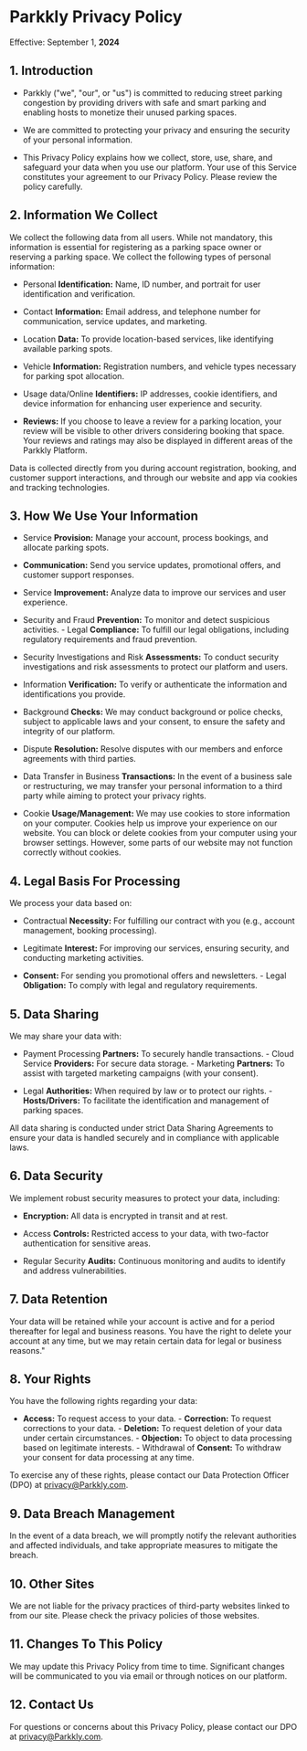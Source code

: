 # Parkkly Privacy Policy

Effective: September 1, **2024**

## 1. Introduction

- Parkkly ("we", "our", or "us") is committed to reducing street parking congestion by providing drivers with safe and smart parking and enabling hosts to monetize their unused parking spaces.

- We are committed to protecting your privacy and ensuring the security of your personal information.

- This Privacy Policy explains how we collect, store, use, share, and safeguard your data when you use our platform. Your use of this Service constitutes your agreement to our Privacy Policy. Please review the policy carefully.

## 2. Information We Collect

We collect the following data from all users. While not mandatory, this information is essential for registering as a parking space owner or reserving a parking space. We collect the following types of personal information:
- Personal **Identification:** Name, ID number, and portrait for user identification and verification.

- Contact **Information:** Email address, and telephone number for communication, service updates, and marketing.

- Location **Data:** To provide location-based services, like identifying available parking spots.

- Vehicle **Information:** Registration numbers, and vehicle types necessary for parking spot allocation.

- Usage data/Online **Identifiers:** IP addresses, cookie identifiers, and device information for enhancing user experience and security.

- **Reviews:** If you choose to leave a review for a parking location, your review will be visible to other drivers considering booking that space. Your reviews and ratings may also be displayed in different areas of the Parkkly Platform.

Data is collected directly from you during account registration, booking, and customer support interactions, and through our website and app via cookies and tracking technologies.

## 3. How We Use Your Information

- Service **Provision:** Manage your account, process bookings, and allocate parking spots.

- **Communication:** Send you service updates, promotional offers, and customer support responses.

- Service **Improvement:** Analyze data to improve our services and user experience.

- Security and Fraud **Prevention:** To monitor and detect suspicious activities. - Legal **Compliance:** To fulfill our legal obligations, including regulatory requirements and fraud prevention.

- Security Investigations and Risk **Assessments:** To conduct security investigations and risk assessments to protect our platform and users.

- Information **Verification:** To verify or authenticate the information and identifications you provide.

- Background **Checks:** We may conduct background or police checks, subject to applicable laws and your consent, to ensure the safety and integrity of our platform.

- Dispute **Resolution:** Resolve disputes with our members and enforce agreements with third parties.

- Data Transfer in Business **Transactions:** In the event of a business sale or restructuring, we may transfer your personal information to a third party while aiming to protect your privacy rights.

- Cookie **Usage/Management:** We may use cookies to store information on your computer. Cookies help us improve your experience on our website. You can block or delete cookies from your computer using your browser settings. However, some parts of our website may not function correctly without cookies.

## 4. Legal Basis For Processing

We process your data based on:
- Contractual **Necessity:** For fulfilling our contract with you (e.g., account management, booking processing).

- Legitimate **Interest:** For improving our services, ensuring security, and conducting marketing activities.

- **Consent:** For sending you promotional offers and newsletters. - Legal **Obligation:** To comply with legal and regulatory requirements.

## 5. Data Sharing

We may share your data with:
- Payment Processing **Partners:** To securely handle transactions. - Cloud Service **Providers:** For secure data storage. - Marketing **Partners:** To assist with targeted marketing campaigns (with your consent).

- Legal **Authorities:** When required by law or to protect our rights. - **Hosts/Drivers:** To facilitate the identification and management of parking spaces.

All data sharing is conducted under strict Data Sharing Agreements to ensure your data is handled securely and in compliance with applicable laws.

## 6. Data Security

We implement robust security measures to protect your data, including:
- **Encryption:** All data is encrypted in transit and at rest.

- Access **Controls:** Restricted access to your data, with two-factor authentication for sensitive areas.

- Regular Security **Audits:** Continuous monitoring and audits to identify and address vulnerabilities.

## 7. Data Retention

Your data will be retained while your account is active and for a period thereafter for legal and business reasons. You have the right to delete your account at any time, but we may retain certain data for legal or business reasons."

## 8. Your Rights

You have the following rights regarding your data:
- **Access:** To request access to your data. - **Correction:** To request corrections to your data. - **Deletion:** To request deletion of your data under certain circumstances. - **Objection:** To object to data processing based on legitimate interests. - Withdrawal of **Consent:** To withdraw your consent for data processing at any time.

To exercise any of these rights, please contact our Data Protection Officer (DPO) at privacy@Parkkly.com.

## 9. Data Breach Management

In the event of a data breach, we will promptly notify the relevant authorities and affected individuals, and take appropriate measures to mitigate the breach.

## 10. Other Sites

We are not liable for the privacy practices of third-party websites linked to from our site. Please check the privacy policies of those websites.

## 11. Changes To This Policy

We may update this Privacy Policy from time to time. Significant changes will be communicated to you via email or through notices on our platform.

## 12. Contact Us

For questions or concerns about this Privacy Policy, please contact our DPO at privacy@Parkkly.com.